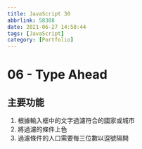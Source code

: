 ```yaml
---
title: JavaScript 30
abbrlink: 58388
date: 2021-06-27 14:58:44
tags: [JavaScript]
category: [Portfolio]
---
```


# 06 - Type Ahead

## 主要功能

1.  根據輸入框中的文字過濾符合的國家或城市
2.  將過濾的條件上色
3.  過濾條件的人口需要每三位數以逗號隔開
